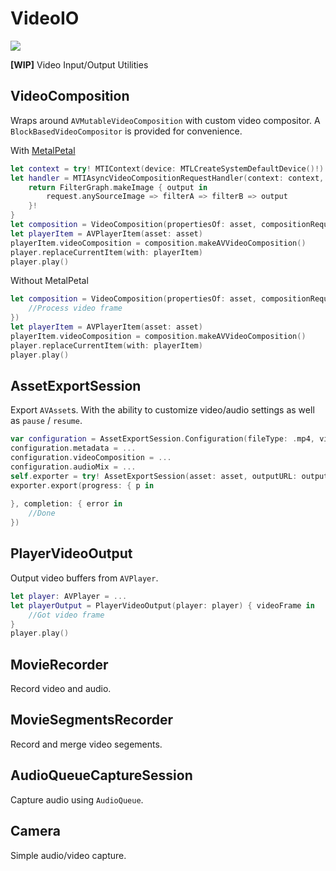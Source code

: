 # VideoIO

![](https://github.com/MetalPetal/VideoIO/workflows/Swift/badge.svg)

**[WIP]** Video Input/Output Utilities

## VideoComposition

Wraps around `AVMutableVideoComposition` with custom video compositor. A `BlockBasedVideoCompositor` is provided for convenience.

With [MetalPetal](https://github.com/MetalPetal/MetalPetal)

```Swift
let context = try! MTIContext(device: MTLCreateSystemDefaultDevice()!)
let handler = MTIAsyncVideoCompositionRequestHandler(context: context, tracks: asset.tracks(withMediaType: .video)) {   request in
    return FilterGraph.makeImage { output in
        request.anySourceImage => filterA => filterB => output
    }!
}
let composition = VideoComposition(propertiesOf: asset, compositionRequestHandler: handler.handle(request:))
let playerItem = AVPlayerItem(asset: asset)
playerItem.videoComposition = composition.makeAVVideoComposition()
player.replaceCurrentItem(with: playerItem)
player.play()
```

Without MetalPetal

```Swift
let composition = VideoComposition(propertiesOf: asset, compositionRequestHandler: { request in
    //Process video frame
})
let playerItem = AVPlayerItem(asset: asset)
playerItem.videoComposition = composition.makeAVVideoComposition()
player.replaceCurrentItem(with: playerItem)
player.play()
```

## AssetExportSession

Export `AVAsset`s. With the ability to customize video/audio settings as well as `pause` / `resume`.

```Swift
var configuration = AssetExportSession.Configuration(fileType: .mp4, videoSettings: .h264(videoSize: videoComposition.renderSize), audioSettings: .aac(channels: 2, sampleRate: 44100, bitRate: 128 * 1000))
configuration.metadata = ...
configuration.videoComposition = ...
configuration.audioMix = ...
self.exporter = try! AssetExportSession(asset: asset, outputURL: outputURL, configuration: configuration)
exporter.export(progress: { p in
    
}, completion: { error in
    //Done
})
```

## PlayerVideoOutput

Output video buffers from `AVPlayer`.

```Swift
let player: AVPlayer = ...
let playerOutput = PlayerVideoOutput(player: player) { videoFrame in
    //Got video frame
}
player.play()
```

## MovieRecorder

Record video and audio.

## MovieSegmentsRecorder

Record and merge video segements.

## AudioQueueCaptureSession

Capture audio using `AudioQueue`.

## Camera

Simple audio/video capture.

